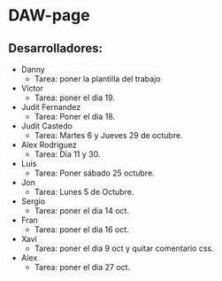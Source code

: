 # DAW-page
## Desarrolladores:
- Danny
    - Tarea: poner la plantilla del trabajo
- Victor
    - Tarea: poner el dia 19.
- Judit Fernandez
    - Tarea: Poner el dia 18.
- Judit Castedo
    - Tarea: Martes 6 y Jueves 29 de octubre.
- Alex Rodriguez
    - Tarea: Dia 11 y 30.
- Luis
    - Tarea: Poner sábado 25 octubre.
- Jon
    - Tarea: Lunes 5 de Octubre.
- Sergio
    - Tarea: poner el dia 14 oct.
- Fran
    - Tarea: poner el dia 16 oct.
- Xavi
    - Tarea: poner el dia 9 oct y quitar comentario css.
- Alex
    - Tarea: poner el dia 27 oct.
